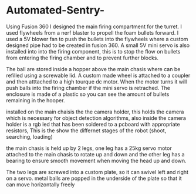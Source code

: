 # Automated-Sentry-

Using Fusion 360 I designed the main firing compartment for the turret. I used flywheels from a nerf blaster to propell the foam bullets forward.
I used a 5V blower fan to push the bullets into the flywheels where a custom designed pipe had to be created in fusion 360. A small 5V mini
servo is also installed into into the firing component, this is to stop the flow on bullets from entering the firing chamber and to prevent
further blocks.

The ball are stored inside a hopper above the main chasis where can be refilled using a screwable lid. A custom made wheel is attached to a
coupler and then atttached to a high tourque dc motor. When the motor turns it will push balls into the firing chamber if the mini servo 
is retrached. The enclosure is made of a plastic so you can see the amount of bullets remaining in the hooper.

installed on the main chaisis the the camera holder, this holds the camera which is necessary for object detection algorithms, also inside
the camera holder is a rgb led that has been soldered to a pcboard with appropriate resistors, This is the show the differnet stages of the
robot (shoot, searching, loading)

the main chasis is held up by 2 legs, one leg has a 25kg servo motor attached to the main chasis to rotate up and down and the other leg has 
a bearing to ensure smooth movement when moving the head up and down.

The two legs are screwed into a custom plate, so it can swivel left and right on a servo. metal balls are popped in the underside of the plate
so that it can move horizontally freely
